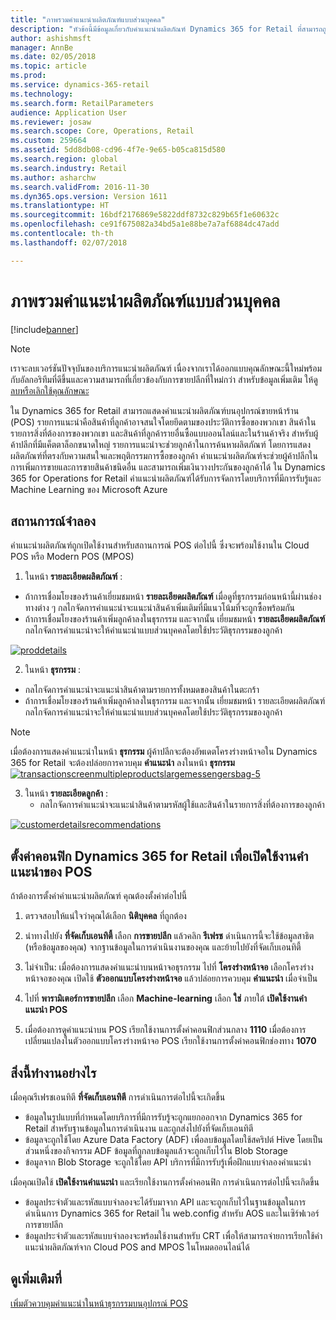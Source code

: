 ```yaml
---
title: "ภาพรวมคำแนะนำผลิตภัณฑ์แบบส่วนบุคคล"
description: "หัวข้อนี้มีข้อมูลเกี่ยวกับคำแนะนำผลิตภัณฑ์ Dynamics 365 for Retail ที่สามารถถูกแสดงได้บนอุปกรณ์ขายหน้าร้าน (POS)"
author: ashishmsft
manager: AnnBe
ms.date: 02/05/2018
ms.topic: article
ms.prod: 
ms.service: dynamics-365-retail
ms.technology: 
ms.search.form: RetailParameters
audience: Application User
ms.reviewer: josaw
ms.search.scope: Core, Operations, Retail
ms.custom: 259664
ms.assetid: 5dd8db08-cd96-4f7e-9e65-b05ca815d580
ms.search.region: global
ms.search.industry: Retail
ms.author: asharchw
ms.search.validFrom: 2016-11-30
ms.dyn365.ops.version: Version 1611
ms.translationtype: HT
ms.sourcegitcommit: 16bdf2176869e5822ddf8732c829b65f1e60632c
ms.openlocfilehash: ce91f675082a34bd5a1e88be7a7af6884dc47add
ms.contentlocale: th-th
ms.lasthandoff: 02/07/2018

---
```


# <a name="personalized-product-recommendations-overview"></a>ภาพรวมคำแนะนำผลิตภัณฑ์แบบส่วนบุคคล

[!include[banner](includes/banner.md)]


> [!NOTE]
> เราจะลบเวอร์ชันปัจจุบันของบริการแนะนำผลิตภัณฑ์ เนื่องจากเราได้ออกแบบคุณลักษณะนี้ใหม่พร้อมกับอัลกอริทึมที่ดีขึ้นและความสามารถที่เกี่ยวข้องกับการขายปลีกที่ใหม่กว่า สำหรับข้อมูลเพิ่มเติม ให้ดู [ลบหรือเลิกใช้คุณลักษณะ](https://docs.microsoft.com/en-us/dynamics365/unified-operations/dev-itpro/migration-upgrade/deprecated-features) 

ใน Dynamics 365 for Retail สามารถแสดงคำแนะนำผลิตภัณฑ์บนอุปกรณ์ขายหน้าร้าน (POS) รายการแนะนำคือสินค้าที่ลูกค้าอาจสนใจโดยยึดตามของประวัติการซื้อของพวกเขา สินค้าในรายการสิ่งที่ต้องการของพวกเขา และสินค้าที่ลูกค้ารายอื่นซื้อแบบออนไลน์และในร้านค้าจริง สำหรับผู้ค้าปลีกที่มีแค็ตตาล็อกขนาดใหญ่ รายการแนะนำจะช่วยลูกค้าในการค้นหาผลิตภัณฑ์ โดยการแสดงผลิตภัณฑ์ที่ตรงกับความสนใจและพฤติกรรมการซื้อของลูกค้า คำแนะนำผลิตภัณฑ์จะช่วยผู้ค้าปลีกในการเพิ่มการขายและการขายสินค้าชนิดอื่น และสามารถเพิ่มเงินวางประกันของลูกค้าได้ ใน Dynamics 365 for Operations for Retail คำแนะนำผลิตภัณฑ์ได้รับการจัดการโดยบริการที่มีการรับรู้และ Machine Learning ของ Microsoft Azure


<a name="scenarios"></a>สถานการณ์จำลอง
---------

คำแนะนำผลิตภัณฑ์ถูกเปิดใช้งานสำหรับสถานการณ์ POS ต่อไปนี้ ซึ่งจะพร้อมใช้งานใน Cloud POS หรือ Modern POS (MPOS)

1.  ในหน้า **รายละเอียดผลิตภัณฑ์** :

-   ถ้าการเชื่อมโยงของร้านค้าเยี่ยมชมหน้า **รายละเอียดผลิตภัณฑ์** เมื่อดูที่ธุรกรรมก่อนหน้านี้ผ่านช่องทางต่าง ๆ กลไกจัดการคำแนะนำจะแนะนำสินค้าเพิ่มเติมที่มีแนวโน้มที่จะถูกซื้อพร้อมกัน
-   ถ้าการเชื่อมโยงของร้านค้าเพิ่มลูกค้าลงในธุรกรรม และจากนั้น เยี่ยมชมหน้า **รายละเอียดผลิตภัณฑ์** กลไกจัดการคำแนะนำจะให้คำแนะนำแบบส่วนบุคคลโดยใช้ประวัติธุรกรรมของลูกค้า

[![proddetails](./media/proddetails.png)](./media/proddetails.png)

2.  ในหน้า **ธุรกรรม** :

-   กลไกจัดการคำแนะนำจะแนะนำสินค้าตามรายการทั้งหมดของสินค้าในตะกร้า
-   ถ้าการเชื่อมโยงของร้านค้าเพิ่มลูกค้าลงในธุรกรรม และจากนั้น เยี่ยมชมหน้า รายละเอียดผลิตภัณฑ์ กลไกจัดการคำแนะนำจะให้คำแนะนำแบบส่วนบุคคลโดยใช้ประวัติธุรกรรมของลูกค้า

> [!NOTE]
> เมื่อต้องการแสดงคำแนะนำในหน้า **ธุรกรรม** ผู้ค้าปลีกจะต้องอัพเดตโครงร่างหน้าจอใน Dynamics 365 for Retail จะต้องปล่อยการควบคุม **คำแนะนำ** ลงในหน้า **ธุรกรรม** [![transactionscreenmultipleproductslargemessengersbag-5](./media/transactionscreenmultipleproductslargemessengersbag-5.jpg)](./media/transactionscreenmultipleproductslargemessengersbag-5.jpg)

3.  ในหน้า **รายละเอียดลูกค้า** :
    -   กลไกจัดการคำแนะนำจะแนะนำสินค้าตามรหัสผู้ใช้และสินค้าในรายการสิ่งที่ต้องการของลูกค้า

[![customerdetailsrecommendations](./media/customerdetailsrecommendations.png)](./media/customerdetailsrecommendations.png)

## <a name="configure-dynamics-365-for-retail-to-enable-pos-recommendations"></a>ตั้งค่าคอนฟิก Dynamics 365 for Retail เพื่อเปิดใช้งานคำแนะนำของ POS
ถ้าต้องการตั้งค่าคำแนะนำผลิตภัณฑ์ คุณต้องตั้งค่าต่อไปนี้

1.  ตรวจสอบให้แน่ใจว่าคุณได้เลือก **นิติบุคคล** ที่ถูกต้อง
2.  นำทางไปยัง **ที่จัดเก็บเอนทิตี้** เลือก **การขายปลีก** แล้วคลิก **รีเฟรช** ดำเนินการนี้จะใช้ข้อมูลสาธิต (หรือข้อมูลของคุณ) จากฐานข้อมูลในการดำเนินงานของคุณ และย้ายไปยังที่จัดเก็บเอนทิตี้
3.  ไม่จำเป็น: เมื่อต้องการแสดงคำแนะนำบนหน้าจอธุรกรรม ไปที่ **โครงร่างหน้าจอ** เลือกโครงร่างหน้าจอของคุณ เปิดใช้ **ตัวออกแบบโครงร่างหน้าจอ** แล้วปล่อยการควบคุม **คำแนะนำ** เมื่อจำเป็น

4.  ไปที่ **พารามิเตอร์การขายปลีก** เลือก **Machine-learning** เลือก **ใช่** ภายใต้ **เปิดใช้งานคำแนะนำ POS**
5.  เมื่อต้องการดูคำแนะนำบน POS เรียกใช้งานการตั้งค่าคอนฟิกส่วนกลาง **1110** เมื่อต้องการเปลี่ยนแปลงในตัวออกแบบโครงร่างหน้าจอ POS เรียกใช้งานการตั้งค่าคอนฟิกช่องทาง **1070**

## <a name="how-does-it-work"></a>[]()สิ่งนี้ทำงานอย่างไร
เมื่อคุณรีเฟรชเอนทิตี **ที่จัดเก็บเอนทิตี** การดำเนินการต่อไปนี้จะเกิดขึ้น

-   ข้อมูลในรูปแบบที่กำหนดโดยบริการที่มีการรับรู้จะถูกแยกออกจาก Dynamics 365 for Retail สำหรับฐานข้อมูลในการดำเนินงาน และถูกส่งไปยังที่จัดเก็บเอนทิตี
-   ข้อมูลจะถูกใช้โดย Azure Data Factory (ADF) เพื่อลบข้อมูลโดยใช้สคริปต์ Hive โดยเป็นส่วนหนึ่งของกิจกรรม ADF ข้อมูลที่ถูกลบข้อมูลแล้วจะถูกเก็บไว้ใน Blob Storage
-   ข้อมูลจาก Blob Storage จะถูกใช้โดย API บริการที่มีการรับรู้เพื่อฝึกแบบจำลองคำแนะนำ

เมื่อคุณเปิดใช้ **เปิดใช้งานคำแนะนำ** และเรียกใช้งานการตั้งค่าคอนฟิก การดำเนินการต่อไปนี้จะเกิดขึ้น

-   ข้อมูลประจำตัวและรหัสแบบจำลองจะได้รับมาจาก API และจะถูกเก็บไว้ในฐานข้อมูลในการดำเนินการ Dynamics 365 for Retail ใน web.config สำหรับ AOS และในเซิร์ฟเวอร์การขายปลีก
-   ข้อมูลประจำตัวและรหัสแบบจำลองจะพร้อมใช้งานสำหรับ CRT เพื่อให้สามารถจ่ายการเรียกใช้คำแนะนำผลิตภัณฑ์จาก Cloud POS and MPOS ในโหมดออนไลน์ได้


<a name="see-also"></a>ดูเพิ่มเติมที่
--------

[เพิ่มตัวควบคุมคำแนะนำในหน้าธุรกรรมบนอุปกรณ์ POS](add-recommendations-control-pos-screen.md)




